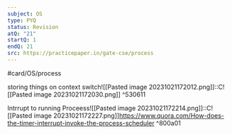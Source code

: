```yaml
---
subject: OS
type: PYQ
status: Revision
atQ: "21"
startQ: 1
endQ: 21
src: https://practicepaper.in/gate-cse/process
---
```

#card/OS/process 

storing things on context switch![[Pasted image 20231021172012.png]]::C![[Pasted image 20231021172030.png]] ^530611 <!--SR:!2023-11-16,17,290-->

Intrrupt to running Proceess![[Pasted image 20231021172214.png]]::C![[Pasted image 20231021172227.png]]https://www.quora.com/How-does-the-timer-interrupt-invoke-the-process-scheduler ^800a01 <!--SR:!2023-11-09,10,270-->
